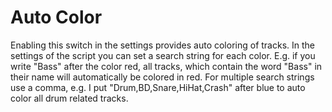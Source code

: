 # Auto Color

Enabling this switch in the settings provides auto coloring of tracks. In the settings of the script you can set a search string for each color. E.g. if you write "Bass" after the color red, all tracks, which contain the word "Bass" in their name will automatically be colored in red. For multiple search strings use a comma, e.g. I put "Drum,BD,Snare,HiHat,Crash" after blue to auto color all drum related tracks.

<div style="page-break-after: always; visibility: hidden"> 
\pagebreak 
</div>
